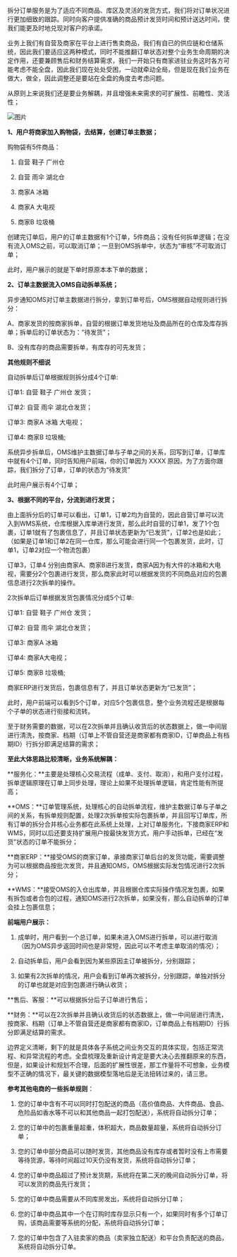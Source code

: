 拆分订单服务是为了适应不同商品、库区及灵活的发货方式，我们将对订单状况进行更加细致的跟踪。同时向客户提供准确的商品预计发货时间和预计送达时间，使我们能更及时地兑现对客户的承诺。



业务上我们有自营及商家在平台上进行售卖商品，我们有自已的供应链和仓储系统，因此我们要适应这两种模式，同时不能推翻订单状态对整个业务生命周期的决定作用，还要兼顾售后和财务结算需求，我们一开始只有商家进驻业务这时各方可能考虑不能全盘，因此我们现在处处受困，一动就牵动全局，但是现在我们业务在做大，做全，因此调整还是要站在全盘的角度去考虑问题。



从原则上来说我们还是要业务解耦，并且增强未来需求的可扩展性、前瞻性、灵活性；

![图片](https://mmbiz.qpic.cn/mmbiz_png/QibLP1rpwH8szlTyojia4via93ZDNhy48peo5I5FWmiawMYMe5QiaDwyWA2l71yuxtJcSWgyUich3kNTyrpd8y2Y5xYg/640?wx_fmt=png&tp=webp&wxfrom=5&wx_lazy=1&wx_co=1)

 



**1、用户将商家加入购物袋，去结算，创建订单主数据；**

 购物袋有5件商品： 

1. 自营 鞋子 广州仓

2. 自营 雨伞 湖北仓

3. 商家A 冰箱

4. 商家A 大电视

5. 商家B 垃圾桶



创建完订单后，用户的订单主数据有1个订单，5件商品；没有任何拆单逻辑；在没有流入OMS之前，可以取消订单；一旦到OMS拆单中，状态为“审核”不可取消订单；

此时，用户展示的就是下单时原原本本下单的数据；



**2、订单主数据流入OMS自动拆单系统；**

  异步通知OMS对订单主数据进行拆分，拿到订单号后，OMS根据自动规则进行拆分：

A、商家发货的按商家拆单，自营的根据订单发货地址及商品所在的仓库及库存拆单；拆单后的订单状态为：“待发货”；

B、没有库存的商品需要拆单，有库存的可先发货；



**其他规则不细说**

自动拆单后订单根据规则拆分成4个订单:

订单1: 自营 鞋子 广州仓 发货；

订单2: 自营 雨伞 湖北仓发货；

订单3: 商家A 冰箱 大电视；

订单4: 商家B 垃圾桶;



系统异步拆单后，OMS维护主数据订单与子单之间的关系，回写到订单，订单库中就有4个订单，同时告知用户前端，你的订单因为 XXXX 原因，为了方面你跟踪，我们拆分了订单，订单的状态为“待发货”



此时用户展示有4个订单；



**3、根据不同的平台，分流到进行发货；**

  由上面拆分后的订单可以看出，订单1，订单2均为自营的，因此自营订单可以流入到WMS系统，仓库根据入库单进行发货，那么此时自营的订单1，发了1个包裹，订单1就有了包裹信息了，并且订单状态更新为“已发货”，订单2也是如此；（如果是订单1和订单2在同一仓库，那么可能会进行同一个包裹发货，此时，订单1，订单2对应一个物流包裹）



订单3，订单4 分别由商家A、商家B进行发货，商家A因为有大件的冰箱和大电视，需要分2个包裹进行发货，那么商家此时可以根据发货的不同商品对应的包裹信息进行2次拆单的操作。  



2次拆单后订单根据发货包裹情况分成5个订单:

订单1: 自营 鞋子 广州仓 发货；

订单2: 自营 雨伞 湖北仓发货；

订单3: 商家A 冰箱

订单4: 商家A大电视；

订单5: 商家B 垃圾桶;

商家ERP进行发货后，包裹信息有了，并且订单状态更新为“已发货”；



此时，用户前端可以看到5个订单，对应5个包裹信息，整个业务流程还是根据每个子单的状态进行衔接和流转。

至于财务需要的数据，可以在2次拆单并且确认收货后的状态数据上，做一中间层进行清洗，按商家、档期（订单上不管自营还是商家都有商家ID，订单商品上有档期ID）行拆分即满足结算的需求；



**至此大体思路比较清晰，业务系统解耦：**

**服务化：**主要是处理核心交易流程（成单、支付、取消），和用户支付过程，拆单逻辑原理在订单上同步处理，理论上如果不处理拆单逻辑，肯定性能有所提高；



**OMS：**订单管理系统，处理核心的自动拆单流程，维护主数据订单与子单之间的关系，有拆单规则配置，处理2次拆单按实际包裹拆单，并且回写订单库，所有订单的拆分合并核心业务都在此系统上处理，上对订单服务化，下接商家ERP和WMS，同时以后还要支持扩展用户按最快发货方式，用户手动拆单，已经在“发货”状态的订单不能拆分；



**商家ERP：**接受OMS的商家订单，承接商家订单后台的发货功能，需要调整为可以根据商品按批次发货，并且通知OMS，OMS根据实际发包情况进行2次拆分；



**WMS：**接受OMS的入仓出库单，并且根据仓库实际操作情况发包裹，如果有拆包或者合包的过程，通知OMS进行2次拆单，如果没有，那么自动拆单的订单会挂上包裹信息；



**前端用户展示：**

1. 成单时，用户看到一个总订单，如果未进入OMS进行拆单，可以进行取消（因为OMS异步返回时间也是非常短，因此可以不考虑主单取消的情况）；

2. 自动拆单后，用户会看到因为某些原因主订单被拆分，分别跟踪；

3. 如果有2次拆单的情况，用户会看到订单再次被拆分，分别跟踪，单独对拆分的订单也就是对应到包裹进行确认收货；



**售后、客服：**可以根据拆分后子订单进行售后；



**财务：**可以在2次拆单并且确认收货后的状态数据上，做一中间层进行清洗，按商家、档期（订单上不管自营还是商家都有商家ID，订单商品上有档期ID）行拆分即满足结算的需求。



边界定义清晰，剩下的就是具体各子系统之间业务交互的具体实现，包括正常流程、和异常流程的考虑。全盘梳理及重新设计肯定是要大决心去推翻原来的东西，但是，如果设计和规划不合理，后面的扩展性很差，那工作量将不可想象，业务模型不正确的情况下，最关键的数据模型落地后是无法扭转过来的，请三思。



**参考其他电商的一些拆单规则**：

1. 您的订单中含有不可以同时打包配送的商品（高价值商品、大件商品、食品、危险品如香水等不可以和其他商品一起打包配送），系统将自动拆分订单；

2. 您的订单中的包裹重量超重，体积超大，商品数量超量，系统将自动拆分订单；

3. 您的订单中部分商品可以随时发货，其他商品没有库存或者暂时没有上市需要等待货源，等待时间超过10天仍没有发货，系统将自动拆分订单；

4. 您的订单中商品超过了预计发货期，系统将在第二天的晚间自动拆分订单，将可以发货的商品先行发货；

5. 您的订单中商品需要从不同库房发出，系统将自动拆分订单；

6. 您的订单中商品其中一个在订购时库存显示只有一个，如果同时有多个订单订购，该商品需要等系统的分配，系统将自动拆分订单；

7. 您的订单中包含了入驻卖家的商品（卖家独立配送）和平台负责配送的商品，系统将自动拆分订单。